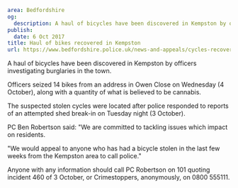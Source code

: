 ```yaml
area: Bedfordshire
og:
  description: A haul of bicycles have been discovered in Kempston by officers investigating burglaries in the town.
publish:
  date: 6 Oct 2017
title: Haul of bikes recovered in Kempston
url: https://www.bedfordshire.police.uk/news-and-appeals/cycles-recovered-kempston
```

A haul of bicycles have been discovered in Kempston by officers investigating burglaries in the town.

Officers seized 14 bikes from an address in Owen Close on Wednesday (4 October), along with a quantity of what is believed to be cannabis.

The suspected stolen cycles were located after police responded to reports of an attempted shed break-in on Tuesday night (3 October).

PC Ben Robertson said: "We are committed to tackling issues which impact on residents.

"We would appeal to anyone who has had a bicycle stolen in the last few weeks from the Kempston area to call police."

Anyone with any information should call PC Robertson on 101 quoting incident 460 of 3 October, or Crimestoppers, anonymously, on 0800 555111.
